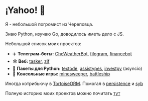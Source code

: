# ¡Yahoo! :partying_face:

Я - небольшой погромист из Череповца.

Знаю Python, изучаю Go, доводилось иметь дело с JS.

Небольшой список моих проектов:
- ✈️ **Телеграм-боты:** [CheWeatherBot](https://github.com/Masynchin/CheWeatherBot), [filogram](https://github.com/Masynchin/filogram), [financebot](https://github.com/Masynchin/financebot)
- 🕸️ **Веб:** [tasker](https://github.com/Masynchin/tasker), [zif](https://github.com/Masynchin/zif)
- 🐍 **Пакеты для Python:** [textode](https://github.com/Masynchin/textode), [assistypes](https://github.com/Masynchin/assistypes), [investpy](https://github.com/Masynchin/investpy) (asyncio)
- 💾 **Консольные игры:** [minesweeper](https://github.com/Masynchin/minesweeper), [battleship](https://github.com/Masynchin/battleship)

Иногда котрибьючу в [TortoiseORM](https://github.com/tortoise/tortoise-orm). Помогал в [persistence](https://github.com/bullbesh/persistence) и [syb](https://github.com/fuetser/flask_project)

Полную историю моих проектов можно почитать [тут](https://github.com/Masynchin/history)

